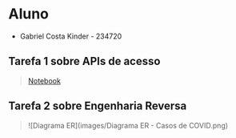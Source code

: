 # Aluno
* Gabriel Costa Kinder - 234720

## Tarefa 1 sobre APIs de acesso
> [Notebook](https://github.com/Kinder-Eggs/MC536-2s2021/blob/main/lab01/notebook/lab01-api.ipynb)
## Tarefa 2 sobre Engenharia Reversa
> ![Diagrama ER](images/Diagrama ER - Casos de COVID.png)
